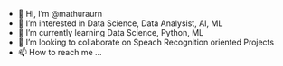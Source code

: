 - 👋 Hi, I’m @mathuraurn
- 👀 I’m interested in Data Science, Data Analysist, AI, ML
- 🌱 I’m currently learning Data Science, Python, ML
- 💞️ I’m looking to collaborate on Speach Recognition oriented Projects
- 📫 How to reach me ...

<!---
mathuraurn/mathuraurn is a ✨ special ✨ repository because its `README.md` (this file) appears on your GitHub profile.
You can click the Preview link to take a look at your changes.
--->
